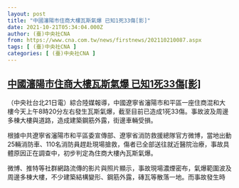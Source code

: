 ```yaml
---
layout: post
title: "中國瀋陽市住商大樓瓦斯氣爆 已知1死33傷[影]"
date: 2021-10-21T05:34:04.000Z
author: (臺)中央社CNA
from: https://www.cna.com.tw/news/firstnews/202110210087.aspx
tags: [ (臺)中央社CNA ]
categories: [ (臺)中央社CNA ]
---
```

<!--1634794444000-->
[中國瀋陽市住商大樓瓦斯氣爆 已知1死33傷[影]](https://www.cna.com.tw/news/firstnews/202110210087.aspx)
------

<div>
<div></div><div><p>（中央社台北21日電）綜合陸媒報導，中國遼寧省瀋陽市和平區一座住商混和大樓今天上午8時20分左右發生瓦斯氣爆，截至目前已造成1死33傷。事故波及周邊多棟大樓與道路，造成建築鋼筋外露，街邊車輛受損。</p><div class='media'><div class='twitterMedia'><blockquote class='twitter-tweet' data-lang='zh-tw'><a href='https://twitter.com/realEmperorPooh/status/1451011163496591362?s=20'></a></blockquote></div></div><p>根據中共遼寧省瀋陽市和平區委宣傳部、遼寧省消防救援總隊官方微博，當地出動25輛消防車、110名消防員趕赴現場搶救，傷者已全部送往就近醫院治療，事故具體原因正在調查中，初步判定為住商大樓內瓦斯氣爆。</p><p>微博、推特等社群網路流傳的影片與照片顯示，事故現場濃煙密布，氣爆範圍波及周邊多棟大樓，不少建築結構變形、鋼筋外露，磚瓦等散落一地。而事故發生時</p><div class='media'><div class='twitterMedia'><blockquote class='twitter-tweet' data-lang='zh-tw'><a href='https://twitter.com/TheInsiderPaper/status/1451009580163424262'></a></blockquote></div></div></div>
</div>
